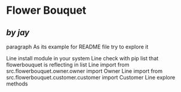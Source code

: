 # Flower Bouquet 
## _by jay_

paragraph As its example for README file try to explore it

Line install module in your system
Line check with pip list that flowerbouquet is reflecting in list
Line import from src.flowerbouquet.owner.owner import Owner
Line import from src.flowerbouquet.customer.customer import Customer
Line explore methods